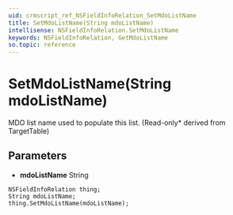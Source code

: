 ```yaml
---
uid: crmscript_ref_NSFieldInfoRelation_SetMdoListName
title: SetMdoListName(String mdoListName)
intellisense: NSFieldInfoRelation.SetMdoListName
keywords: NSFieldInfoRelation, GetMdoListName
so.topic: reference
---
```


# SetMdoListName(String mdoListName)

MDO list name used to populate this list. (Read-only* derived from TargetTable)

## Parameters

* **mdoListName** String

```crmscript
NSFieldInfoRelation thing;
String mdoListName;
thing.SetMdoListName(mdoListName);
```

